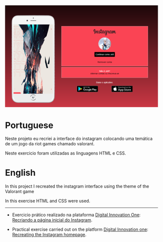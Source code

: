 <p align="center">
  <a href="https://hunterdrakar.github.io/instagram-dio/" target="_blank">
    <img src="https://github.com/HunterDrakar/instagram-dio/blob/main/img/capa.png" alt="Interface Instagram"> 
  </a>
  <br/>
  
  <h1>Portuguese</h1>

  Neste projeto eu recriei a interface do instagram colocando uma temática de um jogo da riot games chamado valorant.

  Neste exercicio foram utilizadas as linguagens HTML e CSS.

  <h1>English</h1>

  In this project I recreated the instagram interface using the theme of the Valorant game

  In this exercise HTML and CSS were used.

</p>

<hr />

- Exercicio prático realizado na plataforma [Digital Innovation One](https://web.digitalinnovation.one/home "Digital Innovation One"): [Recriando a página inicial do Instagram](https://web.dio.me/lab/recriando-a-pagina-inicial-do-instagram/learning/3ebbd980-6b7b-4776-8ce6-026dc9ade5a4 "Recriando a página inicial do Instagram").

- Practical exercise carried out on the platform [Digital Innovation one](https://web.digitalinnovation.one/home "Digital Innovation One"): [Recreating the Instagram homepage](https://web.dio.me/lab/recriando-a-pagina-inicial-do-instagram/learning/3ebbd980-6b7b-4776-8ce6-026dc9ade5a4 "Recreating the instagram homepage").
